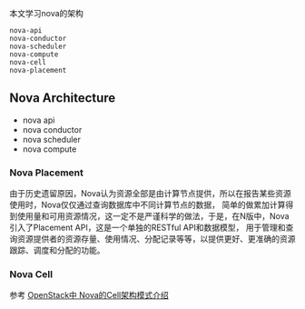 本文学习nova的架构```nova-apinova-conductornova-schedulernova-computenova-cellnova-placement```## Nova Architecture- nova api- nova conductor- nova scheduler- nova compute### Nova Placement由于历史遗留原因，Nova认为资源全部是由计算节点提供，所以在报告某些资源使用时，Nova仅仅通过查询数据库中不同计算节点的数据，简单的做累加计算得到使用量和可用资源情况，这一定不是严谨科学的做法，于是，在N版中，Nova引入了Placement API，这是一个单独的RESTful API和数据模型，用于管理和查询资源提供者的资源存量、使用情况、分配记录等等，以提供更好、更准确的资源跟踪、调度和分配的功能。### Nova Cell参考 [OpenStack中 Nova的Cell架构模式介绍](https://blog.csdn.net/Lihuihui006/article/details/112035435)